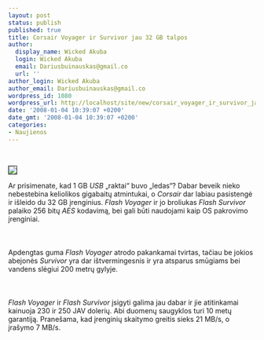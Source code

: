 ```yaml
---
layout: post
status: publish
published: true
title: Corsair Voyager ir Survivor jau 32 GB talpos
author:
  display_name: Wicked Akuba
  login: Wicked Akuba
  email: Dariusbuinauskas@gmail.co
  url: ''
author_login: Wicked Akuba
author_email: Dariusbuinauskas@gmail.co
wordpress_id: 1080
wordpress_url: http://localhost/site/new/corsair_voyager_ir_survivor_jau_32_gb_talpos/
date: '2008-01-04 10:39:07 +0200'
date_gmt: '2008-01-04 10:39:07 +0200'
categories:
- Naujienos
---
```

<p> 
<div class="imgright"><img src="http://www.technews.lt/upl/Failai/32gb-flash-survivor.jpg" border="1"></div>
<p>Ar prisimenate, kad 1 GB <i>USB</i> „raktai“ buvo „ledas“? Dabar beveik nieko nebestebina keliolikos gigabaitų atmintukai, o <i>Corsair</i> dar labiau pasistengė ir išleido du 32 GB įrenginius. <i>Flash Voyager</i> ir jo broliukas <i>Flash Survivor</i> palaiko 256 bitų <i>AES</i> kodavimą, bei gali būti naudojami kaip OS pakrovimo įrenginiai.<br />
<br><br />
<br>Apdengtas guma <i>Flash Voyager</i> atrodo pakankamai tvirtas, tačiau be jokios abejonės <i>Survivor</i> yra dar ištvermingesnis ir yra atsparus smūgiams bei vandens slėgiui 200 metrų gylyje.<br />
<br><br />
<br><i>Flash Voyager</i> ir <i>Flash Survivor</i> įsigyti galima jau dabar ir jie atitinkamai kainuoja 230 ir 250 JAV dolerių.  Abi duomenų saugyklos turi 10 metų garantiją. Pranešama, kad įrenginių skaitymo greitis sieks 21 MB/s, o įrašymo 7 MB/s.</p>
